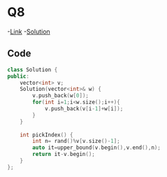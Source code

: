 # Q8

-[Link](https://leetcode.com/problems/random-pick-with-weight/)
-[Solution](https://leetcode.com/problems/random-pick-with-weight/submissions/885195526/)

## Code

```cpp
class Solution {
public:
    vector<int> v;
    Solution(vector<int>& w) {
        v.push_back(w[0]);
        for(int i=1;i<w.size();i++){
            v.push_back(v[i-1]+w[i]);
        }
    }
    
    int pickIndex() {
        int n= rand()%v[v.size()-1];
        auto it=upper_bound(v.begin(),v.end(),n);
        return it-v.begin();
    }
};
```